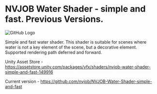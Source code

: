# NVJOB Water Shader - simple and fast. Previous Versions.

![GitHub Logo](https://lh3.googleusercontent.com/NFyzCzkGzDacddxrSqlJNLGZFR4QRqE4XM6hReYXr9I2nbq72CnIazsfONuReDQgmXfurAjmnP1LVMBfsJtqbFwv34S_crCTg0kKa8a8h7M8ZAcE4AxU28mqSZvGYaeC8LYfcOBPOSlO6Tkv6F1x4T6nY3ocfH8gfLpO2UNCkoHy5VEZJoM9nwQdUe1axWH10HuOPLM_DwtihSKjg0k8k9n8By4E1_tAfvYsvxrdDhRWuRpGqRozu5ltm4juaaO3BHhKK0EpKyaS8qJ04XPrzFo4UNWAc6ukln7oHd8_LlIaUcNLOF-f1OSfLpVLW7Cyt_8ek1BtJLo2Zg1j5obiQ_NTyQ1WSkEPmPgbPiHsUzTMOEvze1Jzs56bS6CiukDfMShgIZ4pugQYdwW8FcVE7SvxsFwOvAtBtAEE2LrNbF6z5ySZawlFggklUBdgHTZRTXjBXsPxrBTSQDB6kDudqtlD1oZKWRJPGgv9wXa66pxkSpIYAJCKzT-Flv20Rckkn5Cs2FClLrwy7VUvNLwyJRw_W9zJOBmAsQWz_1eVrZo4hxZcgX3Z_cZWeSkuqTQinGm-nn3cq3pVQKPq-Md7a-L3QQb5McvfeB35Kf-4XpAP3ObuWyGnlrjvnW4pH8wDhfGxa5bC2Y8b5uulV1e1AS7XRdslZ0PG6wRc6zEY2fJ9CR6BPWURQNXsMqqEU5QN5oUn9sIquUz3NQ_VXjS1Z_kc=w1741-h979-no)

Simple and fast water shader. This shader is suitable for scenes where water is not a key element of the scene, but a decorative element. Supported rendering path deferred and forward.

Unity Asset Store - https://assetstore.unity.com/packages/vfx/shaders/nvjob-water-shader-simple-and-fast-149916

Current version - https://github.com/nvjob/NVJOB-Water-Shader-simple-and-fast

